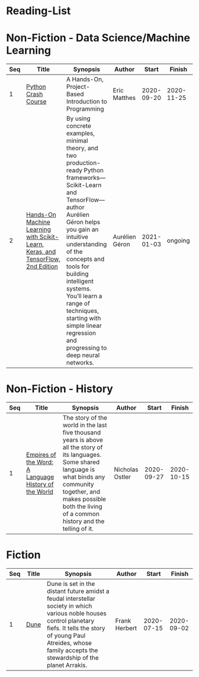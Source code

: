# Reading-List

# Non-Fiction - Data Science/Machine Learning

| Seq | Title                                                                                                         | Synopsis                                                                               | Author                             | Start      | Finish     |
| --- | ------------------------------------------------------------------------------------------------------------- | -------------------------------------------------------------------------------------- | ---------------------------------- | ---------- | ---------- |
| 1   | [Python Crash Course](https://nostarch.com/pythoncrashcourse2e)                                      | A Hands-On, Project-Based Introduction to Programming                                | Eric Matthes                | 2020-09-20 | 2020-11-25 |
| 2   | [Hands-On Machine Learning with Scikit-Learn, Keras, and TensorFlow, 2nd Edition](https://www.oreilly.com/library/view/hands-on-machine-learning/9781492032632/)                                                       | By using concrete examples, minimal theory, and two production-ready Python frameworks—Scikit-Learn and TensorFlow—author Aurélien Géron helps you gain an intuitive understanding of the concepts and tools for building intelligent systems. You’ll learn a range of techniques, starting with simple linear regression and progressing to deep neural networks.                                  | Aurélien Géron                         | 2021-01-03 | ongoing |                                                                                  

# Non-Fiction - History

| Seq | Title                                                                                                         | Synopsis                                                                               | Author                             | Start      | Finish     |
| --- | ------------------------------------------------------------------------------------------------------------- | -------------------------------------------------------------------------------------- | ---------------------------------- | ---------- | ---------- |
| 1   | [Empires of the Word: A Language History of the World](https://www.harpercollins.com/products/empires-of-the-word-a-language-history-of-the-world-nicholas-ostler?variant=32179571654690)                                                       | The story of the world in the last five thousand years is above all the story of its languages. Some shared language is what binds any community together, and makes possible both the living of a common history and the telling of it.                                  | Nicholas Ostler                         | 2020-09-27 | 2020-10-15 |

# Fiction

| Seq | Title                                                                                                         | Synopsis                                                                               | Author                             | Start      | Finish     |
| --- | ------------------------------------------------------------------------------------------------------------- | -------------------------------------------------------------------------------------- | ---------------------------------- | ---------- | ---------- |
| 1   | [Dune](https://www.penguinrandomhouse.com/series/AU8/dune)                                                       | Dune is set in the distant future amidst a feudal interstellar society in which various noble houses control planetary fiefs. It tells the story of young Paul Atreides, whose family accepts the stewardship of the planet Arrakis.                                  | Frank Herbert                         | 2020-07-15 | 2020-09-02 |
